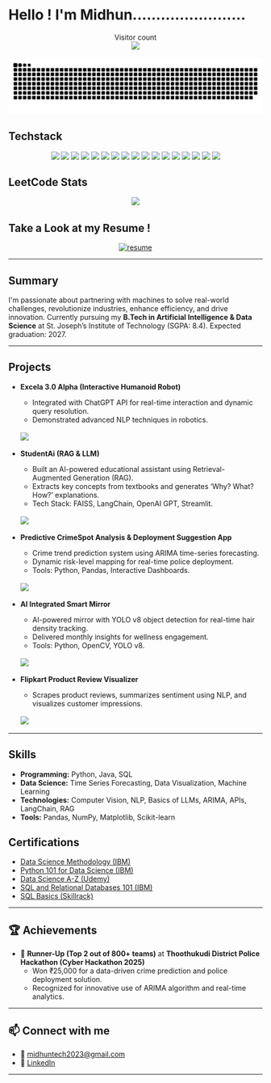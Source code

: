 # Hello ! I'm Midhun........................

<p align="center"> 
  Visitor count<br>
  <img src="https://profile-counter.glitch.me/midhunprahash-ui/count.svg" />
</p>

![snake gif](https://github.com/Platane/snk/raw/output/github-contribution-grid-snake.svg)

## Techstack
<p align="center">
  <img src="https://img.shields.io/badge/Python-3776AB?style=for-the-badge&logo=python&logoColor=white"/>
  <img src="https://img.shields.io/badge/Java-007396?style=for-the-badge&logo=java&logoColor=white"/>
  <img src="https://img.shields.io/badge/SQL-4479A1?style=for-the-badge&logo=mysql&logoColor=white"/>
  <img src="https://img.shields.io/badge/Pandas-150458?style=for-the-badge&logo=pandas&logoColor=white"/>
  <img src="https://img.shields.io/badge/NumPy-013243?style=for-the-badge&logo=numpy&logoColor=white"/>
  <img src="https://img.shields.io/badge/Matplotlib-11557C?style=for-the-badge&logo=matplotlib&logoColor=white"/>
  <img src="https://img.shields.io/badge/Scikit--Learn-F7931E?style=for-the-badge&logo=scikit-learn&logoColor=white"/>
  <img src="https://img.shields.io/badge/LangChain-ffcc00?style=for-the-badge&logo=langchain&logoColor=black"/>
  <img src="https://img.shields.io/badge/FAISS-009688?style=for-the-badge&logo=apache&logoColor=white"/>
  <img src="https://img.shields.io/badge/OpenAI-412991?style=for-the-badge&logo=openai&logoColor=white"/>
  <img src="https://img.shields.io/badge/YOLOv8-FF0000?style=for-the-badge&logo=yolo&logoColor=white"/>
  <img src="https://img.shields.io/badge/Streamlit-FF4B4B?style=for-the-badge&logo=streamlit&logoColor=white"/>
  <img src="https://img.shields.io/badge/OpenCV-5C3EE8?style=for-the-badge&logo=opencv&logoColor=white"/>
  <img src="https://img.shields.io/badge/ARIMA-00A86B?style=for-the-badge&logo=chartdotjs&logoColor=white"/>
  <img src="https://img.shields.io/badge/Git-F05032?style=for-the-badge&logo=git&logoColor=white"/>
  <img src="https://img.shields.io/badge/GitHub-181717?style=for-the-badge&logo=github&logoColor=white"/>
  <img src="https://img.shields.io/badge/API-0052CC?style=for-the-badge&logo=fastapi&logoColor=white"/>
</p>

## LeetCode Stats
<div align="center">
  <img src="https://leetcard.jacoblin.cool/midhunprahash?theme=dark&ext=heatmap" width="400"/>
</div>


## Take a Look at my Resume !

<p align ="center">
  <a href="https://drive.google.com/uc?export=download&id=1X3hW6b9uToupbuYhBEOBf7narkAhYw_8">
    <img src="https://img.shields.io/badge/Download%20Resume-blue?style=for-the-badge&logo=adobeacrobatreader" alt="resume"/>
  </a>
</p>

---

## Summary

I'm passionate about partnering with machines to solve real-world challenges, revolutionize industries, enhance efficiency, and drive innovation. Currently pursuing my **B.Tech in Artificial Intelligence & Data Science** at St. Joseph’s Institute of Technology (SGPA: 8.4). Expected graduation: 2027.

---

## Projects

- **Excela 3.0 Alpha (Interactive Humanoid Robot)**
  - Integrated with ChatGPT API for real-time interaction and dynamic query resolution.
  - Demonstrated advanced NLP techniques in robotics.  
  <br>
  <a href="https://github.com/midhunprahash-ui/AI-Voice-Assistant.git" target="_blank"><img src="https://img.shields.io/badge/View%20Repository-blue?style=for-the-badge&logo=github"/></a>

- **StudentAi (RAG & LLM)**
  - Built an AI-powered educational assistant using Retrieval-Augmented Generation (RAG).
  - Extracts key concepts from textbooks and generates ‘Why? What? How?’ explanations.
  - Tech Stack: FAISS, LangChain, OpenAI GPT, Streamlit.  
  <br>
  <a href="https://github.com/midhunprahash-ui/Student.Ai.git" target="_blank"><img src="https://img.shields.io/badge/View%20Repository-blue?style=for-the-badge&logo=github"/></a>

- **Predictive CrimeSpot Analysis & Deployment Suggestion App**
  - Crime trend prediction system using ARIMA time-series forecasting.
  - Dynamic risk-level mapping for real-time police deployment.
  - Tools: Python, Pandas, Interactive Dashboards.  
  <br>
  <a href="https://github.com/midhunprahash-ui/crimespot-analysis_and_predictive-police-deployment.git" target="_blank"><img src="https://img.shields.io/badge/View%20Repository-blue?style=for-the-badge&logo=github"/></a>

- **AI Integrated Smart Mirror**
  - AI-powered mirror with YOLO v8 object detection for real-time hair density tracking.
  - Delivered monthly insights for wellness engagement.
  - Tools: Python, OpenCV, YOLO v8.  
  <br>
  <a href="https://github.com/midhunprahash-ui/Hair_volume_analyzer.git" target="_blank"><img src="https://img.shields.io/badge/View%20Repository-blue?style=for-the-badge&logo=github"/></a>

- **Flipkart Product Review Visualizer**
  - Scrapes product reviews, summarizes sentiment using NLP, and visualizes customer impressions.  
  <br>
  <a href="https://github.com/midhunprahash-ui/Flipkart_review_analyzer.git" target="_blank"><img src="https://img.shields.io/badge/View%20Repository-blue?style=for-the-badge&logo=github"/></a>

---
## Skills

- **Programming:** Python, Java, SQL
- **Data Science:** Time Series Forecasting, Data Visualization, Machine Learning
- **Technologies:** Computer Vision, NLP, Basics of LLMs, ARIMA, APIs, LangChain, RAG
- **Tools:** Pandas, NumPy, Matplotlib, Scikit-learn

## Certifications

- [Data Science Methodology (IBM)](https://courses.cognitiveclass.ai/certificates/30720c84c6874a1783604880aefdb97a)
- [Python 101 for Data Science (IBM)](https://courses.cognitiveclass.ai/certificates/202c332650394476875dcd912b5815b0)
- [Data Science A-Z (Udemy)](https://ude.my/UC-bc67920a-0176-426d-862b-3d31a85efib)
- [SQL and Relational Databases 101 (IBM)](https://courses.cognitiveclass.ai/certificates/93085e4a9b8b4fed872d8eb5a9f816d0)
- [SQL Basics (Skillrack)](https://www.skillrack.com/faces/free/certificate.xhtml?t=cert&id=482693&key=FFY)

---
## 🏆 Achievements

- 🥈 **Runner-Up (Top 2 out of 800+ teams)** at **Thoothukudi District Police Hackathon (Cyber Hackathon 2025)**
  - Won ₹25,000 for a data-driven crime prediction and police deployment solution.
  - Recognized for innovative use of ARIMA algorithm and real-time analytics.

---

## 📫 Connect with me

- 📧 [midhuntech2023@gmail.com](mailto:midhuntech2023@gmail.com)
- 🔗 [LinkedIn](http://www.linkedin.com/in/midhun-prahash-14ab24292/)

---

